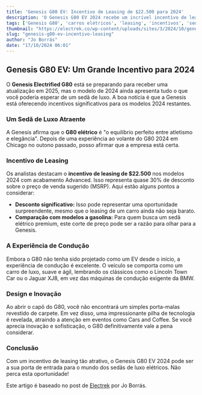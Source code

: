 ```yaml
---
title: 'Genesis G80 EV: Incentivo de Leasing de $22.500 para 2024'
description: 'O Genesis G80 EV 2024 recebe um incrível incentivo de leasing, tornando-se uma opção atraente no mercado de sedãs de luxo elétricos.'
tags: ['Genesis G80', 'carros elétricos', 'leasing', 'incentivos', 'sedã de luxo']
thumbnail: "https://electrek.co/wp-content/uploads/sites/3/2024/10/genesis-electrified-g80.jpg?quality=82&strip=all&w=1600"
slug: "genesis-g80-ev-incentivo-leasing"
author: "Jo Borrás"
date: "17/10/2024 06:01"
---
```


## Genesis G80 EV: Um Grande Incentivo para 2024

O **Genesis Electrified G80** está se preparando para receber uma atualização em 2025, mas o modelo de 2024 ainda apresenta tudo o que você poderia esperar de um sedã de luxo. A boa notícia é que a Genesis está oferecendo incentivos significativos para os modelos 2024 restantes.

### Um Sedã de Luxo Atraente
A Genesis afirma que o **G80 elétrico** é "o equilíbrio perfeito entre atletismo e elegância". Depois de uma experiência ao volante do G80 2024 em Chicago no outono passado, posso afirmar que a empresa está certa.

### Incentivo de Leasing
Os analistas destacam o **incentivo de leasing de $22.500** nos modelos 2024 com acabamento Advanced. Isso representa quase 30% de desconto sobre o preço de venda sugerido (MSRP). Aqui estão alguns pontos a considerar:
- **Desconto significativo:** Isso pode representar uma oportunidade surpreendente, mesmo que o leasing de um carro ainda não seja barato.
- **Comparação com modelos a gasolina:** Para quem busca um sedã elétrico premium, este corte de preço pode ser a razão para olhar para a Genesis.

### A Experiência de Condução
Embora o G80 não tenha sido projetado como um EV desde o início, a experiência de condução é excelente. O veículo se comporta como um carro de luxo, suave e ágil, lembrando os clássicos como o Lincoln Town Car ou o Jaguar XJ8, em vez das máquinas de condução exigente da BMW.

### Design e Inovação
Ao abrir o capô do G80, você não encontrará um simples porta-malas revestido de carpete. Em vez disso, uma impressionante pilha de tecnologia é revelada, atraindo a atenção em eventos como Cars and Coffee. Se você aprecia inovação e sofisticação, o G80 definitivamente vale a pena considerar.

### Conclusão
Com um incentivo de leasing tão atrativo, o Genesis G80 EV 2024 pode ser a sua porta de entrada para o mundo dos sedãs de luxo elétricos. Não perca esta oportunidade!

Este artigo é baseado no post de [Electrek](https://electrek.co/2024/10/16/genesis-g80-ev-gets-a-massive-22500-lease-incentive-on-2024-models/) por Jo Borrás.